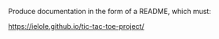 <!--  This file will contain the requirements stated in the game project specifications -->

Produce documentation in the form of a README, which must:

<!-- Link to your hosted game in the URL section of your Github repo. -->

https://ielole.github.io/tic-tac-toe-project/

<!-- List technologies used. -->



<!-- Document your planning and tell a story about your development process and problem-solving strategy. -->



<!-- List unsolved problems which would be fixed in future iterations. -->



<!-- Link to wireframes and user stories. -->
